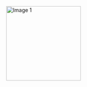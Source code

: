<div style="display: flex; flex-direction: row; align-items: center;">
    <div style="display: flex; flex-direction: row;">
        <img src="IMG_3284.PNG" alt="Image 1" width="200"/>
        <img style="margin: 2000px;" src="beelineAPP.gif" alt="GIF" width="250"/>
    </div>
    <div style="flex: 50%; text-align: right;">
        <img src="IMG_1F7E9CFB5978-1.jpeg" alt="Image 2" width="200"/>
    </div>
</div>
